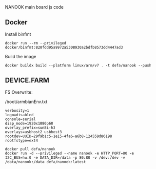 NANOOK main board js code

## Docker

Install binfmt
```shell
docker run --rm --privileged docker/binfmt:820fdd95a9972a5308930a2bdfb8573dd4447ad3
```

Build the image
```shell
docker buildx build --platform linux/arm/v7 . -t defa/nanook --push
```

## DEVICE.FARM

FS Overwrite:

/boot/armbianEnv.txt
```
verbosity=1
logo=disabled
console=serial
disp_mode=1920x1080p60
overlay_prefix=sun8i-h3
overlays=usbhost2 usbhost3
rootdev=UUID=29f9b1c5-1e15-4fa6-a6b8-124559d86198
rootfstype=ext4
```

```
docker pull defa/nanook
docker run -d --privileged --name nanook -e HTTP_PORT=80 -e I2C_BUS=hw:0 -e DATA_DIR=/data -p 80:80 -v /dev:/dev -v /data/nanook:/data defa/nanook:latest
```